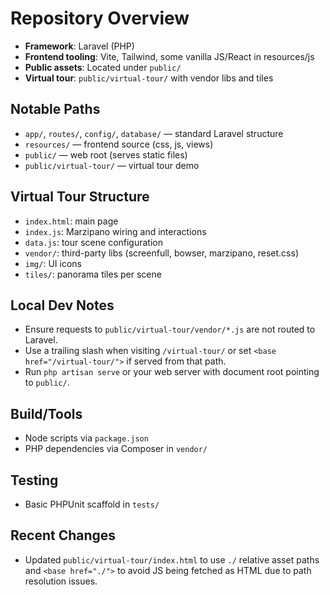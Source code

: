 # Repository Overview

- **Framework**: Laravel (PHP)
- **Frontend tooling**: Vite, Tailwind, some vanilla JS/React in resources/js
- **Public assets**: Located under `public/`
- **Virtual tour**: `public/virtual-tour/` with vendor libs and tiles

## Notable Paths
- `app/`, `routes/`, `config/`, `database/` — standard Laravel structure
- `resources/` — frontend source (css, js, views)
- `public/` — web root (serves static files)
- `public/virtual-tour/` — virtual tour demo

## Virtual Tour Structure
- `index.html`: main page
- `index.js`: Marzipano wiring and interactions
- `data.js`: tour scene configuration
- `vendor/`: third-party libs (screenfull, bowser, marzipano, reset.css)
- `img/`: UI icons
- `tiles/`: panorama tiles per scene

## Local Dev Notes
- Ensure requests to `public/virtual-tour/vendor/*.js` are not routed to Laravel.
- Use a trailing slash when visiting `/virtual-tour/` or set `<base href="/virtual-tour/">` if served from that path.
- Run `php artisan serve` or your web server with document root pointing to `public/`.

## Build/Tools
- Node scripts via `package.json`
- PHP dependencies via Composer in `vendor/`

## Testing
- Basic PHPUnit scaffold in `tests/`

## Recent Changes
- Updated `public/virtual-tour/index.html` to use `./` relative asset paths and `<base href="./">` to avoid JS being fetched as HTML due to path resolution issues.